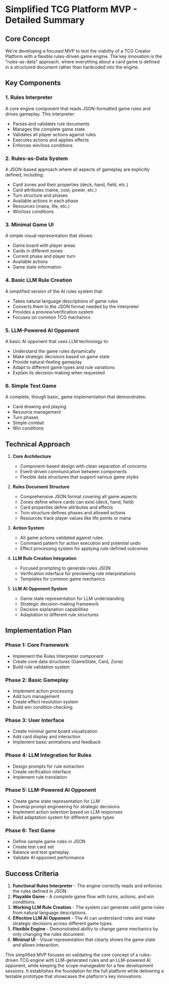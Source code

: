 # Simplified TCG Platform MVP - Detailed Summary

## Core Concept

We're developing a focused MVP to test the viability of a TCG Creator Platform with a flexible rules-driven game engine. The key innovation is the "rules-as-data" approach, where everything about a card game is defined in a structured document rather than hardcoded into the engine.

## Key Components

### 1. Rules Interpreter
A core engine component that reads JSON-formatted game rules and drives gameplay. This interpreter:
- Parses and validates rule documents
- Manages the complete game state
- Validates all player actions against rules
- Executes actions and applies effects
- Enforces win/loss conditions

### 2. Rules-as-Data System
A JSON-based approach where all aspects of gameplay are explicitly defined, including:
- Card zones and their properties (deck, hand, field, etc.)
- Card attributes (name, cost, power, etc.)
- Turn structure and phases
- Available actions in each phase
- Resources (mana, life, etc.)
- Win/loss conditions

### 3. Minimal Game UI
A simple visual representation that shows:
- Game board with player areas
- Cards in different zones
- Current phase and player turn
- Available actions
- Game state information

### 4. Basic LLM Rule Creation
A simplified version of the AI rules system that:
- Takes natural language descriptions of game rules
- Converts them to the JSON format needed by the interpreter
- Provides a preview/verification system
- Focuses on common TCG mechanics

### 5. LLM-Powered AI Opponent
A basic AI opponent that uses LLM technology to:
- Understand the game rules dynamically
- Make strategic decisions based on game state
- Provide natural-feeling gameplay
- Adapt to different game types and rule variations
- Explain its decision-making when requested

### 6. Simple Test Game
A complete, though basic, game implementation that demonstrates:
- Card drawing and playing
- Resource management
- Turn phases
- Simple combat
- Win conditions

## Technical Approach

1. **Core Architecture**
   - Component-based design with clean separation of concerns
   - Event-driven communication between components
   - Flexible data structures that support various game styles

2. **Rules Document Structure**
   - Comprehensive JSON format covering all game aspects
   - Zones define where cards can exist (deck, hand, field)
   - Card properties define attributes and effects
   - Turn structure defines phases and allowed actions
   - Resources track player values like life points or mana

3. **Action System**
   - All game actions validated against rules
   - Command pattern for action execution and potential undo
   - Effect processing system for applying rule-defined outcomes

4. **LLM Rule Creation Integration**
   - Focused prompting to generate rules JSON
   - Verification interface for previewing rule interpretations
   - Templates for common game mechanics

5. **LLM AI Opponent System**
   - Game state representation for LLM understanding
   - Strategic decision-making framework
   - Decision explanation capabilities
   - Adaptation to different rule structures

## Implementation Plan

### Phase 1: Core Framework
- Implement the Rules Interpreter component
- Create core data structures (GameState, Card, Zone)
- Build rule validation system

### Phase 2: Basic Gameplay
- Implement action processing
- Add turn management
- Create effect resolution system
- Build win condition checking

### Phase 3: User Interface
- Create minimal game board visualization
- Add card display and interaction
- Implement basic animations and feedback

### Phase 4: LLM Integration for Rules
- Design prompts for rule extraction
- Create verification interface
- Implement rule translation

### Phase 5: LLM-Powered AI Opponent
- Create game state representation for LLM
- Develop prompt engineering for strategic decisions
- Implement action selection based on LLM responses
- Build adaptation system for different game types

### Phase 6: Test Game
- Define sample game rules in JSON
- Create test card set
- Balance and test gameplay
- Validate AI opponent performance

## Success Criteria

1. **Functional Rules Interpreter** - The engine correctly reads and enforces the rules defined in JSON.
2. **Playable Game** - A complete game flow with turns, actions, and win conditions.
3. **Working LLM Rule Creation** - The system can generate valid game rules from natural language descriptions.
4. **Effective LLM AI Opponent** - The AI can understand rules and make strategic decisions across different game types.
5. **Flexible Engine** - Demonstrated ability to change game mechanics by only changing the rules document.
6. **Minimal UI** - Visual representation that clearly shows the game state and allows interaction.

This simplified MVP focuses on validating the core concept of a rules-driven TCG engine with LLM-generated rules and an LLM-powered AI opponent, while keeping the scope manageable for a few development sessions. It establishes the foundation for the full platform while delivering a testable prototype that showcases the platform's key innovations.